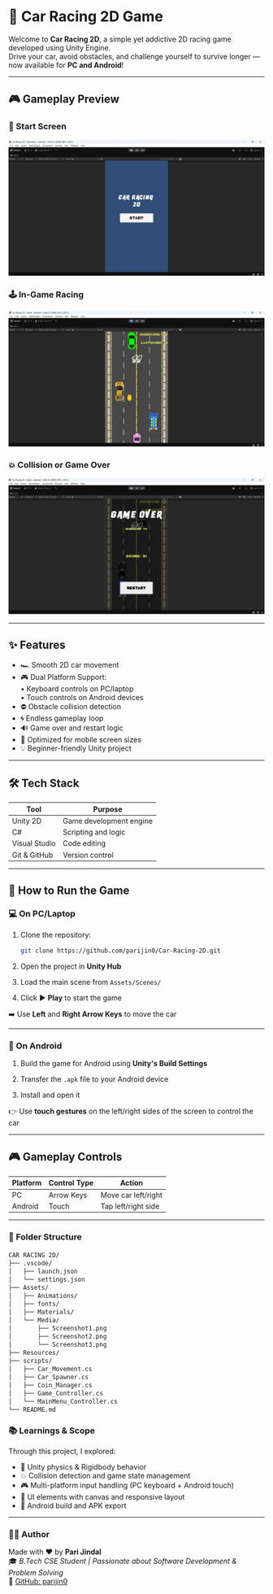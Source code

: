 # 🚗 Car Racing 2D Game

Welcome to **Car Racing 2D**, a simple yet addictive 2D racing game developed using Unity Engine.  
Drive your car, avoid obstacles, and challenge yourself to survive longer — now available for **PC and Android**!

---

## 🎮 Gameplay Preview

### 🏁 Start Screen  
![Start Screen](./Assets/Media/Screenshot1.png.png)

### 🕹️ In-Game Racing  
![Gameplay](./Assets/Media/Screenshot2.png.png)

### 💥 Collision or Game Over  
![Collision](./Assets/Media/Screenshot3.png.png)

---

## ✨ Features

- 🏎️ Smooth 2D car movement  
- 🎮 Dual Platform Support:  
  • Keyboard controls on PC/laptop  
  • Touch controls on Android devices  
- ⛔ Obstacle collision detection  
- 🌀 Endless gameplay loop  
- 🔊 Game over and restart logic  
- 📱 Optimized for mobile screen sizes  
- 💡 Beginner-friendly Unity project

---

## 🛠️ Tech Stack

| Tool          | Purpose                 |
|---------------|--------------------------|
| Unity 2D      | Game development engine |
| C#            | Scripting and logic     |
| Visual Studio | Code editing            |
| Git & GitHub  | Version control         |

---

## 🚀 How to Run the Game

### 💻 On PC/Laptop

1. Clone the repository:

    ```bash
    git clone https://github.com/parijin0/Car-Racing-2D.git
    ```

2. Open the project in **Unity Hub**

3. Load the main scene from `Assets/Scenes/`

4. Click ▶️ **Play** to start the game

➡️ Use **Left** and **Right Arrow Keys** to move the car

---

### 📱 On Android

1. Build the game for Android using **Unity's Build Settings**

2. Transfer the `.apk` file to your Android device

3. Install and open it

👉 Use **touch gestures** on the left/right sides of the screen to control the car

---

## 🎮 Gameplay Controls

| Platform | Control Type | Action              |
|----------|---------------|---------------------|
| PC       | Arrow Keys    | Move car left/right |
| Android  | Touch         | Tap left/right side |

---
### 📁 Folder Structure

```plaintext
CAR RACING 2D/
├── .vscode/
│   ├── launch.json
│   └── settings.json
├── Assets/
│   ├── Animations/
│   ├── fonts/
│   ├── Materials/
│   └── Media/
│       ├── Screenshot1.png
│       ├── Screenshot2.png
│       └── Screenshot3.png
├── Resources/
├── scripts/
│   ├── Car_Movement.cs
│   ├── Car_Spawner.cs
│   ├── Coin_Manager.cs
│   ├── Game_Controller.cs
│   └── MainMenu_Controller.cs
└── README.md

```

### 📚 Learnings & Scope

Through this project, I explored:

- 🔄 Unity physics & Rigidbody behavior  
- 💥 Collision detection and game state management  
- 🎮 Multi-platform input handling (PC keyboard + Android touch)  
- 🎨 UI elements with canvas and responsive layout  
- 📱 Android build and APK export  

---

### 👩‍💻 Author

Made with ❤️ by **Pari Jindal**  
🎓 *B.Tech CSE Student | Passionate about Software Development & Problem Solving*  
🔗 [GitHub: parijin0](https://github.com/parijin0)
